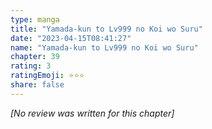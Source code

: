 ```yaml
---
type: manga
title: "Yamada-kun to Lv999 no Koi wo Suru"
date: "2023-04-15T08:41:27"
name: "Yamada-kun to Lv999 no Koi wo Suru"
chapter: 39
rating: 3
ratingEmoji: ⭐️⭐️⭐️
share: false
---
```


*[No review was written for this chapter]*
